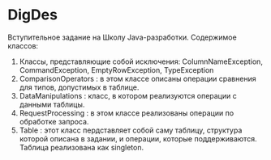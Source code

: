 # DigDes
Вступительное задание на Школу Java-разработки.
  Содержимое классов:
  1. Классы, представляющие собой исключения: ColumnNameException, CommandException, EmptyRowException, TypeException
  2. ComparisonOperators : в этом классе описаны операции сравнения для типов, допустимых в таблице.
  3. DataManipulations : класс, в котором реализуются операции с данными таблицы. 
  4. RequestProcessing : в этом классе реализованы операции по обработке запроса.
  5. Table : этот класс пердставляет собой саму таблицу, структура которой описана в задании, и операции, которые поддерживаются. Таблица реализована как singleton.
